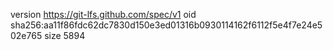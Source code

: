 version https://git-lfs.github.com/spec/v1
oid sha256:aa11f86fdc62dc7830d150e3ed01316b0930114162f6112f5e4f7e24e502e765
size 5894

